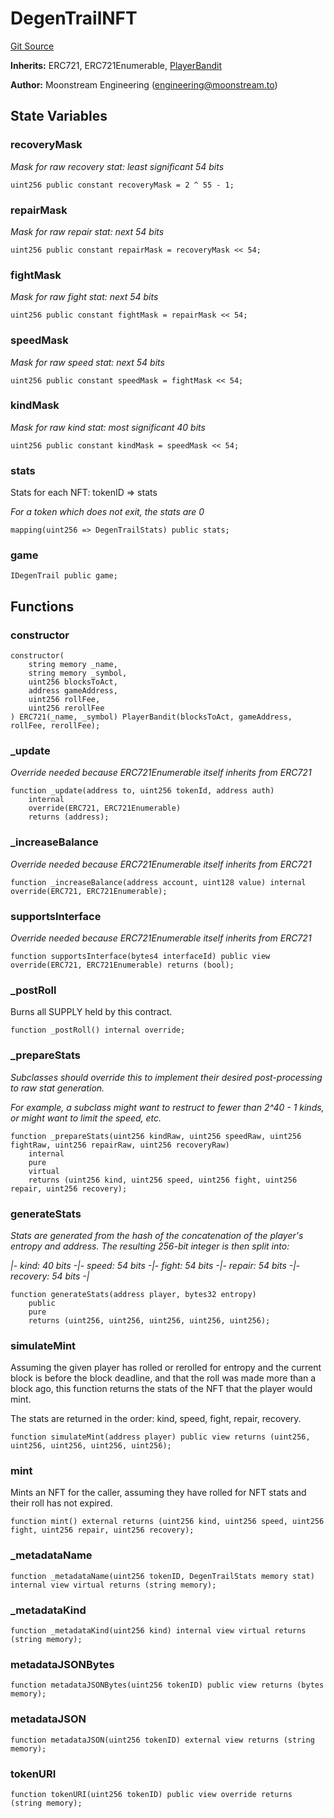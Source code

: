 # DegenTrailNFT
[Git Source](https://github.com/moonstream-to/degen-trail/blob/0a186495a2e1ccb4c7ea54a1fc8b7f31c3328a43/src/nfts.sol)

**Inherits:**
ERC721, ERC721Enumerable, [PlayerBandit](/src/Bandit.sol/contract.PlayerBandit.md)

**Author:**
Moonstream Engineering (engineering@moonstream.to)


## State Variables
### recoveryMask
*Mask for raw recovery stat: least significant 54 bits*


```solidity
uint256 public constant recoveryMask = 2 ^ 55 - 1;
```


### repairMask
*Mask for raw repair stat: next 54 bits*


```solidity
uint256 public constant repairMask = recoveryMask << 54;
```


### fightMask
*Mask for raw fight stat: next 54 bits*


```solidity
uint256 public constant fightMask = repairMask << 54;
```


### speedMask
*Mask for raw speed stat: next 54 bits*


```solidity
uint256 public constant speedMask = fightMask << 54;
```


### kindMask
*Mask for raw kind stat: most significant 40 bits*


```solidity
uint256 public constant kindMask = speedMask << 54;
```


### stats
Stats for each NFT: tokenID => stats

*For a token which does not exit, the stats are 0*


```solidity
mapping(uint256 => DegenTrailStats) public stats;
```


### game

```solidity
IDegenTrail public game;
```


## Functions
### constructor


```solidity
constructor(
    string memory _name,
    string memory _symbol,
    uint256 blocksToAct,
    address gameAddress,
    uint256 rollFee,
    uint256 rerollFee
) ERC721(_name, _symbol) PlayerBandit(blocksToAct, gameAddress, rollFee, rerollFee);
```

### _update

*Override needed because ERC721Enumerable itself inherits from ERC721*


```solidity
function _update(address to, uint256 tokenId, address auth)
    internal
    override(ERC721, ERC721Enumerable)
    returns (address);
```

### _increaseBalance

*Override needed because ERC721Enumerable itself inherits from ERC721*


```solidity
function _increaseBalance(address account, uint128 value) internal override(ERC721, ERC721Enumerable);
```

### supportsInterface

*Override needed because ERC721Enumerable itself inherits from ERC721*


```solidity
function supportsInterface(bytes4 interfaceId) public view override(ERC721, ERC721Enumerable) returns (bool);
```

### _postRoll

Burns all SUPPLY held by this contract.


```solidity
function _postRoll() internal override;
```

### _prepareStats

*Subclasses should override this to implement their desired post-processing to raw stat generation.*

*For example, a subclass might want to restruct to fewer than 2^40 - 1 kinds, or might want to limit the speed, etc.*


```solidity
function _prepareStats(uint256 kindRaw, uint256 speedRaw, uint256 fightRaw, uint256 repairRaw, uint256 recoveryRaw)
    internal
    pure
    virtual
    returns (uint256 kind, uint256 speed, uint256 fight, uint256 repair, uint256 recovery);
```

### generateStats

*Stats are generated from the hash of the concatenation of the player's entropy and address. The resulting 256-bit integer
is then split into:*

*|- kind: 40 bits -|- speed: 54 bits -|- fight: 54 bits -|- repair: 54 bits -|- recovery: 54 bits -|*


```solidity
function generateStats(address player, bytes32 entropy)
    public
    pure
    returns (uint256, uint256, uint256, uint256, uint256);
```

### simulateMint

Assuming the given player has rolled or rerolled for entropy and the current block is before
the block deadline, and that the roll was made more than a block ago, this function returns the
stats of the NFT that the player would mint.

The stats are returned in the order: kind, speed, fight, repair, recovery.


```solidity
function simulateMint(address player) public view returns (uint256, uint256, uint256, uint256, uint256);
```

### mint

Mints an NFT for the caller, assuming they have rolled for NFT stats and their roll has not expired.


```solidity
function mint() external returns (uint256 kind, uint256 speed, uint256 fight, uint256 repair, uint256 recovery);
```

### _metadataName


```solidity
function _metadataName(uint256 tokenID, DegenTrailStats memory stat) internal view virtual returns (string memory);
```

### _metadataKind


```solidity
function _metadataKind(uint256 kind) internal view virtual returns (string memory);
```

### metadataJSONBytes


```solidity
function metadataJSONBytes(uint256 tokenID) public view returns (bytes memory);
```

### metadataJSON


```solidity
function metadataJSON(uint256 tokenID) external view returns (string memory);
```

### tokenURI


```solidity
function tokenURI(uint256 tokenID) public view override returns (string memory);
```

